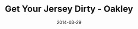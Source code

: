 ---
layout: message
category: message
series: "How to Change the World"
title: "Get Your Jersey Dirty - Oakley"
date: 2014-03-29
audio-description: "Chuck Mingo talks about getting our jerseys dirty."
audio: "http://www.crossroads.net/players/media/hq/htctw_02.mp3"
audio-title: "Get Your Jersey Dirty"
audio-duration: "&#58;"
program-description: "Program - WK 2 How to Change the World"
program: "http://www.crossroads.net/players/media/hq/03_29-30_14Program_LO.pdf"
program-title: "Get Your Jersey Dirty"
video-description: "Chuck Mingo talks about getting our jerseys dirty."
video-title: "Get Your Jersey Dirty"
video: "https://s3.amazonaws.com/crossroadsvideomessages/htctw_02.mp4"
video-poster: "https://www.crossroads.net/uploadedfiles/htctw_02_still.jpg"
---